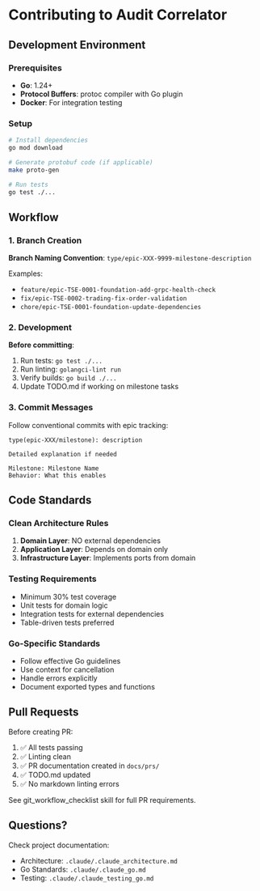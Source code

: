 # Contributing to Audit Correlator

## Development Environment

### Prerequisites
- **Go**: 1.24+
- **Protocol Buffers**: protoc compiler with Go plugin
- **Docker**: For integration testing

### Setup
```bash
# Install dependencies
go mod download

# Generate protobuf code (if applicable)
make proto-gen

# Run tests
go test ./...
```

## Workflow

### 1. Branch Creation
**Branch Naming Convention**: `type/epic-XXX-9999-milestone-description`

Examples:
- `feature/epic-TSE-0001-foundation-add-grpc-health-check`
- `fix/epic-TSE-0002-trading-fix-order-validation`
- `chore/epic-TSE-0001-foundation-update-dependencies`

### 2. Development
**Before committing**:
1. Run tests: `go test ./...`
2. Run linting: `golangci-lint run`
3. Verify builds: `go build ./...`
4. Update TODO.md if working on milestone tasks

### 3. Commit Messages
Follow conventional commits with epic tracking:

```
type(epic-XXX/milestone): description

Detailed explanation if needed

Milestone: Milestone Name
Behavior: What this enables
```

## Code Standards

### Clean Architecture Rules
1. **Domain Layer**: NO external dependencies
2. **Application Layer**: Depends on domain only
3. **Infrastructure Layer**: Implements ports from domain

### Testing Requirements
- Minimum 30% test coverage
- Unit tests for domain logic
- Integration tests for external dependencies
- Table-driven tests preferred

### Go-Specific Standards
- Follow effective Go guidelines
- Use context for cancellation
- Handle errors explicitly
- Document exported types and functions

## Pull Requests

Before creating PR:
1. ✅ All tests passing
2. ✅ Linting clean
3. ✅ PR documentation created in `docs/prs/`
4. ✅ TODO.md updated
5. ✅ No markdown linting errors

See git_workflow_checklist skill for full PR requirements.

## Questions?

Check project documentation:
- Architecture: `.claude/.claude_architecture.md`
- Go Standards: `.claude/.claude_go.md`
- Testing: `.claude/.claude_testing_go.md`
